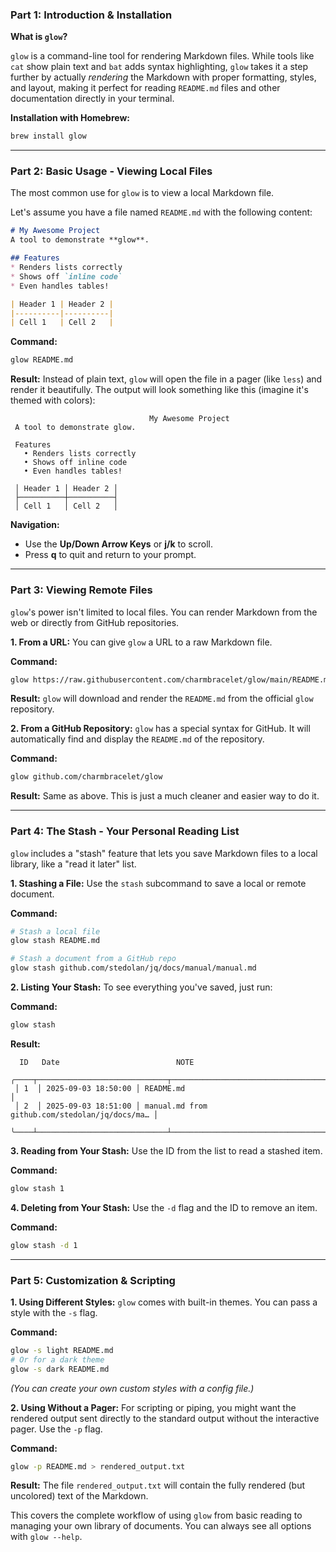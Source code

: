 ### Part 1: Introduction & Installation

**What is `glow`?**

`glow` is a command-line tool for rendering Markdown files. While tools like `cat` show plain text and `bat` adds syntax highlighting, `glow` takes it a step further by actually *rendering* the Markdown with proper formatting, styles, and layout, making it perfect for reading `README.md` files and other documentation directly in your terminal.

**Installation with Homebrew:**

```sh
brew install glow
```

-----

### Part 2: Basic Usage - Viewing Local Files

The most common use for `glow` is to view a local Markdown file.

Let's assume you have a file named `README.md` with the following content:

```markdown
# My Awesome Project
A tool to demonstrate **glow**.

## Features
* Renders lists correctly
* Shows off `inline code`
* Even handles tables!

| Header 1 | Header 2 |
|----------|----------|
| Cell 1   | Cell 2   |
```

**Command:**

```sh
glow README.md
```

**Result:**
Instead of plain text, `glow` will open the file in a pager (like `less`) and render it beautifully. The output will look something like this (imagine it's themed with colors):

```
                               My Awesome Project
 A tool to demonstrate glow.

 Features
   • Renders lists correctly
   • Shows off inline code
   • Even handles tables!

 │ Header 1 │ Header 2 │
 ├──────────┼──────────┤
 │ Cell 1   │ Cell 2   │

```

**Navigation:**

  * Use the **Up/Down Arrow Keys** or **j/k** to scroll.
  * Press **q** to quit and return to your prompt.

-----

### Part 3: Viewing Remote Files

`glow`'s power isn't limited to local files. You can render Markdown from the web or directly from GitHub repositories.

**1. From a URL:**
You can give `glow` a URL to a raw Markdown file.

**Command:**

```sh
glow https://raw.githubusercontent.com/charmbracelet/glow/main/README.md
```

**Result:**
`glow` will download and render the `README.md` from the official `glow` repository.

**2. From a GitHub Repository:**
`glow` has a special syntax for GitHub. It will automatically find and display the `README.md` of the repository.

**Command:**

```sh
glow github.com/charmbracelet/glow
```

**Result:**
Same as above. This is just a much cleaner and easier way to do it.

-----

### Part 4: The Stash - Your Personal Reading List

`glow` includes a "stash" feature that lets you save Markdown files to a local library, like a "read it later" list.

**1. Stashing a File:**
Use the `stash` subcommand to save a local or remote document.

**Command:**

```sh
# Stash a local file
glow stash README.md

# Stash a document from a GitHub repo
glow stash github.com/stedolan/jq/docs/manual/manual.md
```

**2. Listing Your Stash:**
To see everything you've saved, just run:

**Command:**

```sh
glow stash
```

**Result:**

```
  ID   Date                          NOTE
 ╭────┬─────────────────────────────┬─────────────────────────────────────────────────╮
 │ 1  │ 2025-09-03 18:50:00 │ README.md                                       │
 │ 2  │ 2025-09-03 18:51:00 │ manual.md from github.com/stedolan/jq/docs/ma… │
 ╰────┴─────────────────────────────┴─────────────────────────────────────────────────╯
```

**3. Reading from Your Stash:**
Use the ID from the list to read a stashed item.

**Command:**

```sh
glow stash 1
```

**4. Deleting from Your Stash:**
Use the `-d` flag and the ID to remove an item.

**Command:**

```sh
glow stash -d 1
```

-----

### Part 5: Customization & Scripting

**1. Using Different Styles:**
`glow` comes with built-in themes. You can pass a style with the `-s` flag.

**Command:**

```sh
glow -s light README.md
# Or for a dark theme
glow -s dark README.md
```

*(You can create your own custom styles with a config file.)*

**2. Using Without a Pager:**
For scripting or piping, you might want the rendered output sent directly to the standard output without the interactive pager. Use the `-p` flag.

**Command:**

```sh
glow -p README.md > rendered_output.txt
```

**Result:**
The file `rendered_output.txt` will contain the fully rendered (but uncolored) text of the Markdown.

This covers the complete workflow of using `glow` from basic reading to managing your own library of documents. You can always see all options with `glow --help`.